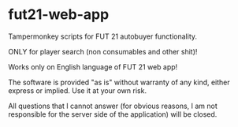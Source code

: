 # fut21-web-app 

Tampermonkey scripts for FUT 21 autobuyer functionality.

ONLY for player search (non consumables and other shit)!

Works only on English language of FUT 21 web app!

The software is provided "as is" without warranty of any kind, either express or implied. Use it at your own risk.

All questions that I cannot answer (for obvious reasons, I am not responsible for the server side of the application) will be closed.
